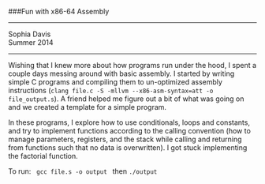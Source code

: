 ###Fun with x86-64 Assembly 

----------
Sophia Davis  
Summer 2014

----------

Wishing that I knew more about how programs run under the hood, I spent a couple days messing around with basic assembly. I started by writing simple C programs and compiling them to un-optimized assembly instructions (<code>clang file.c -S -mllvm --x86-asm-syntax=att -o file_output.s</code>). A friend helped me figure out a bit of what was going on and we created a template for a simple program. 

In these programs, I explore how to use conditionals, loops and constants, and try to implement functions according to the calling convention (how to manage parameters, registers, and the stack while calling and returning from functions such that no data is overwritten). I got stuck implementing the factorial function.

To run: <code> gcc file.s -o output </code> then <code>./output</code>